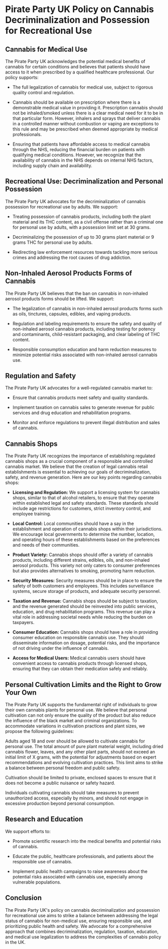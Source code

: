 # Pirate Party UK Policy on Cannabis Decriminalization and Possession for Recreational Use

## Cannabis for Medical Use

The Pirate Party UK acknowledges the potential medical benefits of cannabis for certain conditions and believes that patients should have access to it when prescribed by a qualified healthcare professional. Our policy supports:

- The full legalization of cannabis for medical use, subject to rigorous quality control and regulation.

- Cannabis should be available on prescription where there is a demonstrable medical value in providing it. Prescription cannabis should not be inhaled/smoked unless there is a clear medical need for it to be in that particular form. However, inhalers and sprays that deliver cannabis in a controlled manner without combustion or vaping are exceptions to this rule and may be prescribed when deemed appropriate by medical professionals.

- Ensuring that patients have affordable access to medical cannabis through the NHS, reducing the financial burden on patients with qualifying medical conditions. However, we recognize that the availability of cannabis in the NHS depends on internal NHS factors, including supply chain and availability.


## Recreational Use: Decriminalization and Personal Possession

The Pirate Party UK advocates for the decriminalization of cannabis possession for recreational use by adults. We support:

- Treating possession of cannabis products, including both the plant material and its THC content, as a civil offense rather than a criminal one for personal use by adults, with a possession limit set at 30 grams.

- Decriminalizing the possession of up to 30 grams plant material or 9 grams THC for personal use by adults.

- Redirecting law enforcement resources towards tackling more serious crimes and addressing the root causes of drug addiction.

## Non-Inhaled Aerosol Products Forms of Cannabis

The Pirate Party UK believes that the ban on cannabis in non-inhaled aerosol products forms should be lifted. We support:

- The legalization of cannabis in non-inhaled aerosol products forms such as oils, tinctures, capsules, edibles, and vaping products.

- Regulation and labeling requirements to ensure the safety and quality of non-inhaled aerosol cannabis products, including testing for potency and contaminants, child-resistant packaging, and clear labeling of THC content.

- Responsible consumption education and harm reduction measures to minimize potential risks associated with non-inhaled aerosol cannabis use.

## Regulation and Safety

The Pirate Party UK advocates for a well-regulated cannabis market to:

- Ensure that cannabis products meet safety and quality standards.

- Implement taxation on cannabis sales to generate revenue for public services and drug education and rehabilitation programs.

- Monitor and enforce regulations to prevent illegal distribution and sales of cannabis.

## Cannabis Shops

The Pirate Party UK recognizes the importance of establishing regulated cannabis shops as a crucial component of a responsible and controlled cannabis market. We believe that the creation of legal cannabis retail establishments is essential to achieving our goals of decriminalization, safety, and revenue generation. Here are our key points regarding cannabis shops:

- **Licensing and Regulation:** We support a licensing system for cannabis shops, similar to that of alcohol retailers, to ensure that they operate within established legal and safety standards. These standards should include age restrictions for customers, strict inventory control, and employee training.

- **Local Control:** Local communities should have a say in the establishment and operation of cannabis shops within their jurisdictions. We encourage local governments to determine the number, location, and operating hours of these establishments based on the preferences and needs of their communities.

- **Product Variety:** Cannabis shops should offer a variety of cannabis products, including different strains, edibles, oils, and non-inhaled aerosol products. This variety not only caters to consumer preferences but also provides alternatives to smoking, promoting harm reduction.

- **Security Measures:** Security measures should be in place to ensure the safety of both customers and employees. This includes surveillance systems, secure storage of products, and adequate security personnel.

- **Taxation and Revenue:** Cannabis shops should be subject to taxation, and the revenue generated should be reinvested into public services, education, and drug rehabilitation programs. This revenue can play a vital role in addressing societal needs while reducing the burden on taxpayers.

- **Consumer Education:** Cannabis shops should have a role in providing consumer education on responsible cannabis use. They should disseminate information on dosage, potential risks, and the importance of not driving under the influence of cannabis.

- **Access for Medical Users:** Medical cannabis users should have convenient access to cannabis products through licensed shops, ensuring that they can obtain their medication safely and reliably.

## Personal Cultivation Limits and the Right to Grow Your Own

The Pirate Party UK supports the fundamental right of individuals to grow their own cannabis plants for personal use. We believe that personal cultivation can not only ensure the quality of the product but also reduce the influence of the black market and criminal organizations. To accommodate variations in cultivation practices and plant sizes, we propose the following guidelines:

Adults aged 18 and over should be allowed to cultivate cannabis for personal use. The total amount of pure plant material weight, including dried cannabis flower, leaves, and any other plant parts, should not exceed an initial limit of X grams, with the potential for adjustments based on expert recommendations and evolving cultivation practices. This limit aims to strike a balance between personal freedom and public safety.

Cultivation should be limited to private, enclosed spaces to ensure that it does not become a public nuisance or safety hazard.

Individuals cultivating cannabis should take measures to prevent unauthorized access, especially by minors, and should not engage in excessive production beyond personal consumption.


## Research and Education

We support efforts to:

- Promote scientific research into the medical benefits and potential risks of cannabis.

- Educate the public, healthcare professionals, and patients about the responsible use of cannabis.

- Implement public health campaigns to raise awareness about the potential risks associated with cannabis use, especially among vulnerable populations.

## Conclusion

The Pirate Party UK's policy on cannabis decriminalization and possession for recreational use aims to strike a balance between addressing the legal status of cannabis for non-medical use, ensuring responsible use, and prioritizing public health and safety. We advocate for a comprehensive approach that combines decriminalization, regulation, taxation, education, and medical use legalization to address the complexities of cannabis policy in the UK.
